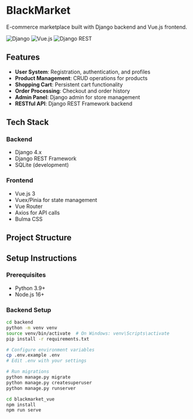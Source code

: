 # BlackMarket

E-commerce marketplace built with Django backend and Vue.js frontend.

![Django](https://img.shields.io/badge/Django-092E20?style=for-the-badge&logo=django&logoColor=white)
![Vue.js](https://img.shields.io/badge/Vue.js-35495E?style=for-the-badge&logo=vue.js&logoColor=4FC08D)
![Django REST](https://img.shields.io/badge/Django_REST-ff1709?style=for-the-badge&logo=django&logoColor=white)

## Features

- **User System**: Registration, authentication, and profiles
- **Product Management**: CRUD operations for products
- **Shopping Cart**: Persistent cart functionality
- **Order Processing**: Checkout and order history
- **Admin Panel**: Django admin for store management
- **RESTful API**: Django REST Framework backend

## Tech Stack

### Backend
- Django 4.x
- Django REST Framework
- SQLite (development)

### Frontend
- Vue.js 3
- Vuex/Pinia for state management
- Vue Router
- Axios for API calls
- Bulma CSS 

## Project Structure



## Setup Instructions

### Prerequisites
- Python 3.9+
- Node.js 16+

### Backend Setup
```bash
cd backend
python -m venv venv
source venv/bin/activate  # On Windows: venv\Scripts\activate
pip install -r requirements.txt

# Configure environment variables
cp .env.example .env
# Edit .env with your settings

# Run migrations
python manage.py migrate
python manage.py createsuperuser
python manage.py runserver

cd blackmarket_vue
npm install
npm run serve